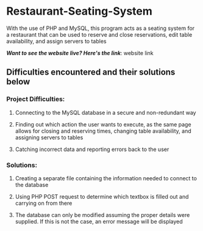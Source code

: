 # Restaurant-Seating-System
With the use of PHP and MySQL, this program acts as a seating system for a restaurant that can be used to reserve and close reservations, edit table availability, and assign servers to tables

**_Want to see the website live? Here's the link_**: website link 

## Difficulties encountered and their solutions below 

### Project Difficulties: 

1) Connecting to the MySQL database in a secure and non-redundant way

2) Finding out which action the user wants to execute, as the same page allows for closing and reserving times, changing table availability, and assigning servers to tables

3) Catching incorrect data and reporting errors back to the user

### Solutions:

1) Creating a separate file containing the information needed to connect to the database

2) Using PHP POST request to determine which textbox is filled out and carrying on from there

3) The database can only be modified assuming the proper details were supplied. If this is not the case, an error message will be displayed

